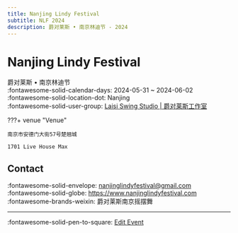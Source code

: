 ```yaml
---
title: Nanjing Lindy Festival
subtitle: NLF 2024
description: 爵对莱斯 • 南京林迪节 - 2024
---
```


# Nanjing Lindy Festival 

爵对莱斯 • 南京林迪节  
:fontawesome-solid-calendar-days: 2024-05-31 ~ 2024-06-02  
:fontawesome-solid-location-dot: Nanjing  
:fontawesome-solid-user-group: [Laisi Swing Studio | 爵对莱斯工作室](https://swing.kids/zh_CN/laisi-swing-studio)  


???+ venue "Venue"

    南京市安德门大街57号楚翘城  
      
    1701 Live House Max  

## Contact

:fontawesome-solid-envelope: <nanjinglindyfestival@gmail.com>  
:fontawesome-solid-globe: <https://www.nanjinglindyfestival.com>  
:fontawesome-brands-weixin: 爵对莱斯南京摇摆舞  

---

:fontawesome-solid-pen-to-square: [Edit Event](https://github.com/swingdance/events/issues/new?assignees=&labels=update+event&projects=&template=03-update_entity.yml&title=Update%20Event%3A%20zh_CN%20%E2%80%A2%20Nanjing%20Lindy%20Festival&region=zh_CN&year=2024&id=nanjing-lindy-festival&name=Nanjing%20Lindy%20Festival&org_id=laisi-swing-studio)
